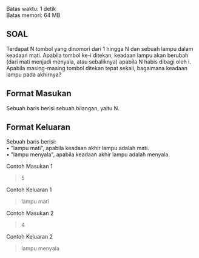 Batas waktu: 1 detik  
Batas memori: 64 MB
## SOAL
Terdapat N tombol yang dinomori dari 1 hingga N dan sebuah lampu dalam keadaan
mati. Apabila tombol ke-i ditekan, keadaan lampu akan berubah (dari mati menjadi
menyala, atau sebaliknya) apabila N habis dibagi oleh i. Apabila masing-masing
tombol ditekan tepat sekali, bagaimana keadaan lampu pada akhirnya?  
## Format Masukan
Sebuah baris berisi sebuah bilangan, yaitu N.
## Format Keluaran
Sebuah baris berisi:  
• "lampu mati", apabila keadaan akhir lampu adalah mati.  
• "lampu menyala", apabila keadaan akhir lampu adalah menyala.   

Contoh Masukan 1  
> 5

Contoh Keluaran 1  
> lampu mati

Contoh Masukan 2  
> 4

Contoh Keluaran 2  
> lampu menyala  
